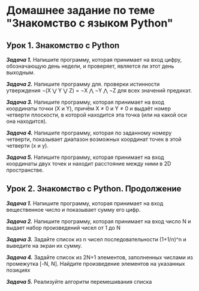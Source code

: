 # Домашнее задание по теме "Знакомство с языком Python"
## Урок 1. Знакомство с Python
__*Задача 1.*__ Напишите программу, которая принимает на вход цифру, обозначающую день недели, и проверяет, является ли этот день выходным.

__*Задача 2.*__ Напишите программу для. проверки истинности утверждения ¬(X ⋁ Y ⋁ Z) = ¬X ⋀ ¬Y ⋀ ¬Z для всех значений предикат.

__*Задача 3.*__ Напишите программу, которая принимает на вход координаты точки (X и Y), причём X ≠ 0 и Y ≠ 0 и выдаёт номер четверти плоскости, в которой находится эта точка (или на какой оси она находится).

__*Задача 4.*__ Напишите программу, которая по заданному номеру четверти, показывает диапазон возможных координат точек в этой четверти (x и y).

__*Задача 5.*__ Напишите программу, которая принимает на вход координаты двух точек и находит расстояние между ними в 2D пространстве.

## Урок 2. Знакомство с Python. Продолжение
__*Задача 1.*__ Напишите программу, которая принимает на вход вещественное число и показывает сумму его цифр.

__*Задача 2.*__ Напишите программу, которая принимает на вход число N и выдает набор произведений чисел от 1 до N

__*Задача 3.*__ Задайте список из n чисел последовательности (1+1/n)^n и выведите на экран их сумму.

__*Задача 4.*__ Задайте список из 2N+1 элементов, заполненных числами из промежутка [-N, N]. Найдите произведение элементов на указанных позициях

__*Задача 5.*__ Реализуйте алгоритм перемешивания списка
